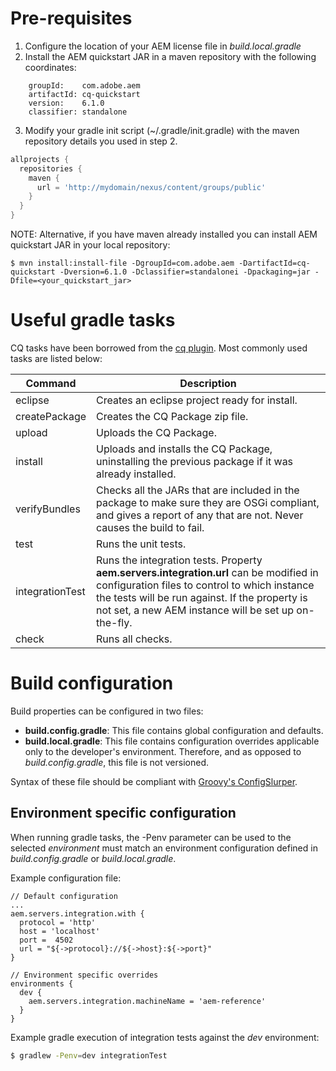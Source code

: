 # Pre-requisites
1. Configure the location of your AEM license file in *build.local.gradle*
2. Install the AEM quickstart JAR in a maven repository with the following coordinates:
```
    groupId:    com.adobe.aem
    artifactId: cq-quickstart
    version:    6.1.0
    classifier: standalone
```
3. Modify your gradle init script (~/.gradle/init.gradle) with the maven repository details you used in step 2.
```groovy
allprojects {
  repositories {
    maven {
      url = 'http://mydomain/nexus/content/groups/public'
    }
  }
}
```
NOTE: Alternative, if you have maven already installed you can install AEM quickstart JAR in your local repository:
```
$ mvn install:install-file -DgroupId=com.adobe.aem -DartifactId=cq-quickstart -Dversion=6.1.0 -Dclassifier=standalonei -Dpackaging=jar -Dfile=<your_quickstart_jar>
```

# Useful gradle tasks
CQ tasks have been borrowed from the [cq plugin](https://github.com/TWCable/cq-gradle-plugin).
Most commonly used tasks are listed below:

|Command|Description|
|-------|-----------|
|eclipse|Creates an eclipse project ready for install.|
|createPackage|Creates the CQ Package zip file.|
|upload|Uploads the CQ Package.|
|install|Uploads and installs the CQ Package, uninstalling the previous package if it was already installed.|
|verifyBundles|Checks all the JARs that are included in the package to make sure they are OSGi compliant, and gives a report of any that are not. Never causes the build to fail.|
|test|Runs the unit tests.|
|integrationTest|Runs the integration tests. Property **aem.servers.integration.url** can be modified in configuration files to control to which instance the tests will be run against. If the property is not set, a new AEM instance will be set up on-the-fly.|
|check|Runs all checks.|

# Build configuration
Build properties can be configured in two files:
* **build.config.gradle**: This file contains global configuration and defaults. 
* **build.local.gradle**: This file contains configuration overrides applicable only to the developer's environment. Therefore, and as opposed to *build.config.gradle*, this file is not versioned.

Syntax of these file should be compliant with [Groovy's ConfigSlurper](http://mrhaki.blogspot.com/2009/10/groovy-goodness-using-configslurper.html).

## Environment specific configuration
When running gradle tasks, the -Penv parameter can be used to the selected *environment* must match an environment configuration defined in *build.config.gradle* or *build.local.gradle*. 

Example configuration file:
```
// Default configuration
...
aem.servers.integration.with {
  protocol = 'http'
  host = 'localhost'
  port =  4502
  url = "${->protocol}://${->host}:${->port}"
}

// Environment specific overrides
environments {
  dev {
    aem.servers.integration.machineName = 'aem-reference'
  }
}
```

Example gradle execution of integration tests against the *dev* environment:
```sh
$ gradlew -Penv=dev integrationTest
```
